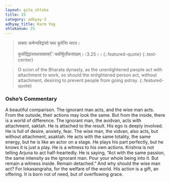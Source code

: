 ```yaml
---
layout: gita_shloka
title: 25
category: adhyay-3
adhyay_title: Karm Yog
shlokanum: 25
---
```


> सक्ताः कर्मण्यविद्वांसो यथा कुर्वन्ति भारत।<br><br>कुर्याद्विद्वांस्तथासक्तश्िचकीर्षुर्लोकसंग्रहम्।।3.25।।
{:.featured-quote}
{:.text-center}

> O scion of the Bharata dynasty, as the unenlightened people act with attachment to work, so should the enlightened person act, without attachment, desiring to prevent people from going astray.
{:.featured-quote}

### Osho’s Commentary
A beautiful comparison. The ignorant man acts, and the wise man acts. From the outside, their actions may look the same. But from the inside, there is a world of difference.
The ignorant man, the avidvan, acts with attachment, saktah. He is attached to the result. His ego is deeply involved. He is full of desire, anxiety, fear.
The wise man, the vidvan, also acts, but without attachment, asaktah. He acts with the same totality, the same energy, but he is like an actor on a stage. He plays his part perfectly, but he knows it is just a play. He is a witness to his own actions.
Krishna is not telling Arjuna to act half-heartedly. He is saying, “Act with the same passion, the same intensity as the ignorant man. Pour your whole being into it. But remain a witness inside. Remain detached.”
And why should the wise man act? For lokasangraha, for the welfare of the world. His action is a gift, an offering. It is born not of need, but of overflowing grace.
